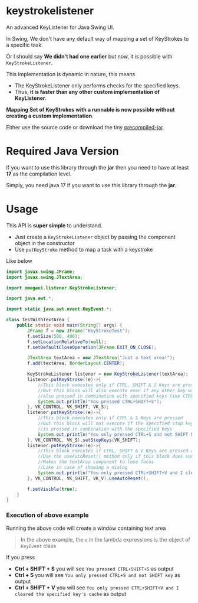 # keystrokelistener

An advanced KeyListener for Java Swing UI.

In Swing, We don't have any default way of mapping a set of KeyStrokes to a specific task.

Or I should say **We didn't had one earlier** but now, it is possible with `KeyStrokeListener`.

This implementation is dynamic in nature, this means

- The KeyStrokeListener only performs checks for the specified keys.
- Thus, **it is faster than any other custom implementation of KeyListener**.


**Mapping Set of KeyStrokes with a runnable is now possible without creating a custom implementation**.

Either use the source code or download the tiny [precompiled-jar](https://raw.githubusercontent.com/omegaui/keystrokelistener/main/out/keystrokelistener.jar).

# Required Java Version
If you want to use this library through the **jar** then you need to have at least **17** as the compilation level.

Simply, you need java 17 if you want to use this library through the **jar**.

# Usage

This API is **super simple** to understand.

- Just create a `KeyStrokeListener` object by passing the component object
in the constructor
- Use `putKeyStroke` method to map a task with a keystroke

Like below

```java
import javax.swing.JFrame;
import javax.swing.JTextArea;

import omegaui.listener.KeyStrokeListener;

import java.awt.*;

import static java.awt.event.KeyEvent.*;

class TestWithTextArea {
    public static void main(String[] args) {
        JFrame f = new JFrame("KeyStrokeTest");
        f.setSize(500, 400);
        f.setLocationRelativeTo(null);
        f.setDefaultCloseOperation(JFrame.EXIT_ON_CLOSE);

        JTextArea textArea = new JTextArea("Just a text area!");
        f.add(textArea, BorderLayout.CENTER);

        KeyStrokeListener listener = new KeyStrokeListener(textArea);
        listener.putKeyStroke((e)->{
            //This block executes only if CTRL, SHIFT & S Keys are pressed
            //But this block will also execute even if any other key was
            //also pressed in combination with specified keys like CTRL + ALT + SHIFT + S 
            System.out.println("You pressed CTRL+SHIFT+S");
        }, VK_CONTROL, VK_SHIFT, VK_S);
        listener.putKeyStroke((e)->{
            //This block executes only if CTRL & S Keys are pressed
            //But this block will not execute if the specified stop key
            //is pressed in combination with the specified keys
            System.out.println("You only pressed CTRL+S and not SHIFT key");
        }, VK_CONTROL, VK_S).setStopKeys(VK_SHIFT);
        listener.putKeyStroke((e)->{
            //This block executes if CTRL, SHIFT & V Keys are pressed and uses autoReset()
            //Use the useAutoReset() method only if this block does something which
            //Makes the textArea component to lose focus
            //Like in case of showing a dialog
            System.out.println("You only pressed CTRL+SHIFT+V and I cleared the specified key's cache");
        }, VK_CONTROL, VK_SHIFT, VK_V).useAutoReset();

        f.setVisible(true);
    }
}
```

### Execution of above example

Running the above code will create a window containing text area

> In the above example, the `e` in the lambda expressions is the object of `KeyEvent` class

If you press

- **Ctrl + SHIFT + S** you will see `You pressed CTRL+SHIFT+S` as output
- **Ctrl + S** you will see `You only pressed CTRL+S and not SHIFT key` as output
- **Ctrl + SHIFT + V** you will see `You only pressed CTRL+SHIFT+V and I cleared the specified key's cache` as output


